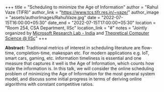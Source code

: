 +++
title = "Scheduling to minimize the Age of Information"
author = "Rahul Vaze (TIFR)"
author_link = "https://www.tcs.tifr.res.in/~vaze/"
author_image = "assets/authorImages/RahulVaze.jpg"
date = "2022-07-15T16:00:00+05:30"
date_end = "2022-07-15T17:00:00+05:30"
location = "Room 254, CSA Department, IISc"
location_link = "#"
notes = "Jointly organized by <a href = "https://www.microsoft.com/en-us/research/lab/microsoft-research-india/" target= "_blank">Microsoft Research Lab - India</a> and <a href='https://www.csa.iisc.ac.in/theoretical-computer-science/' target= "_blank">Theoretical Computer Science @ IISc</a>"
+++

<b>Abstract:</b> Traditional metrics of interest in scheduling literature are flow-time, completion-time, makespan etc.
For modern applications e.g. IoT, smart cars, gaming, etc. information timeliness is essential and one measure that
captures it well is the Age of Information, which counts how stale the information is. In this talk, we will consider
the online scheduling problem of minimizing the Age of Information for the most general system model, and discuss some
initial progress in terms of deriving online algorithms with constant competitive ratios.